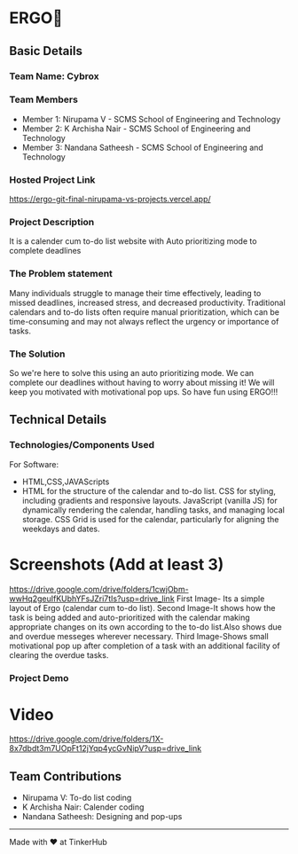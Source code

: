 # ERGO🎯


## Basic Details
### Team Name: Cybrox


### Team Members
- Member 1: Nirupama V - SCMS School of Engineering and Technology
- Member 2: K Archisha Nair - SCMS School of Engineering and Technology
- Member 3: Nandana Satheesh - SCMS School of Engineering and Technology

### Hosted Project Link
https://ergo-git-final-nirupama-vs-projects.vercel.app/

### Project Description
It is a calender cum to-do list website with Auto prioritizing mode to complete deadlines 

### The Problem statement
Many individuals struggle to manage their time effectively, leading to missed deadlines, increased stress, and decreased productivity. Traditional calendars and to-do lists often require manual prioritization, which can be time-consuming and may not always reflect the urgency or importance of tasks.

### The Solution
So we're here to solve this using an auto prioritizing mode. We can complete our deadlines without having to worry about missing it! We will keep you motivated with motivational pop ups. So have fun using ERGO!!!

## Technical Details
### Technologies/Components Used
For Software:
- HTML,CSS,JAVAScripts
- HTML for the structure of the calendar and to-do list.
  CSS for styling, including gradients and responsive layouts.
  JavaScript (vanilla JS) for dynamically rendering the calendar, handling tasks, and managing local storage.
  CSS Grid is used for the calendar, particularly for aligning the weekdays and dates.


# Screenshots (Add at least 3)
https://drive.google.com/drive/folders/1cwjObm-wwHq2geuIfKUbhYFsJZri7tIs?usp=drive_link
First Image- Its a simple layout of Ergo (calendar cum to-do list).
Second Image-It shows how the task is being added and auto-prioritized with the calendar making appropriate changes on its own according to the to-do list.Also shows due and overdue messeges wherever necessary.
Third Image-Shows small motivational pop up after completion of a task with an additional facility of clearing the overdue tasks.



### Project Demo
# Video
https://drive.google.com/drive/folders/1X-8x7dbdt3m7UOpFt12jYqp4ycGvNipV?usp=drive_link

## Team Contributions
- Nirupama V: To-do list coding
- K Archisha Nair: Calender coding
- Nandana Satheesh: Designing and pop-ups

---
Made with ❤️ at TinkerHub
